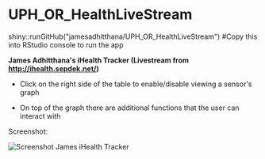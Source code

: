 # UPH_OR_HealthLiveStream

shiny::runGitHub("jamesadhitthana/UPH_OR_HealthLiveStream") #Copy this into RStudio console to run the app

**James Adhitthana's iHealth Tracker (Livestream from http://ihealth.sepdek.net/)**

* Click on the right side of the table to enable/disable viewing a sensor's graph

* On top of the graph there are additional functions that the user can interact with

Screenshot:

![Screenshot James iHealth Tracker](https://raw.githubusercontent.com/jamesadhitthana/UPH_OR_HealthLiveStream/master/screenshot%20James%20Adhitthana%20iHealthTracker.png)
